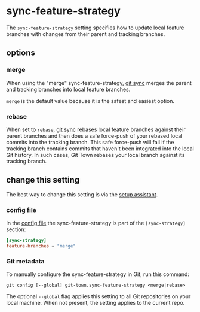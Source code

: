# sync-feature-strategy

The `sync-feature-strategy` setting specifies how to update local feature
branches with changes from their parent and tracking branches.

## options

### merge

When using the "merge" sync-feature-strategy, [git sync](../commands/sync.md)
merges the parent and tracking branches into local feature branches.

`merge` is the default value because it is the safest and easiest option.

### rebase

When set to `rebase`, [git sync](../commands/sync.md) rebases local feature
branches against their parent branches and then does a safe force-push of your
rebased local commits into the tracking branch. This safe force-push will fail
if the tracking branch contains commits that haven't been integrated into the
local Git history. In such cases, Git Town rebases your local branch against its
tracking branch.

## change this setting

The best way to change this setting is via the
[setup assistant](../configuration.md).

### config file

In the [config file](../configuration-file.md) the sync-feature-strategy is part
of the `[sync-strategy]` section:

```toml
[sync-strategy]
feature-branches = "merge"
```

### Git metadata

To manually configure the sync-feature-strategy in Git, run this command:

```
git config [--global] git-town.sync-feature-strategy <merge|rebase>
```

The optional `--global` flag applies this setting to all Git repositories on
your local machine. When not present, the setting applies to the current repo.
